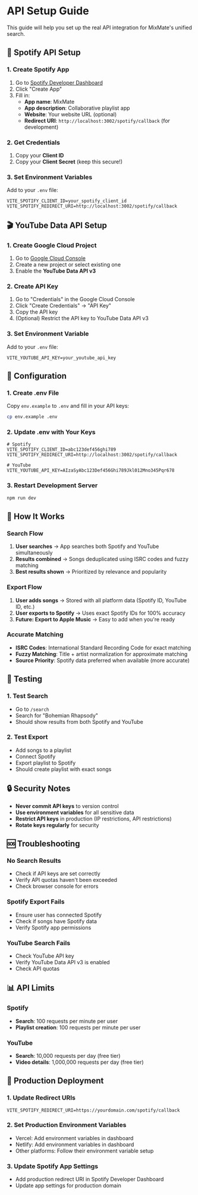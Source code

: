 # API Setup Guide

This guide will help you set up the real API integration for MixMate's unified search.

## 🎵 Spotify API Setup

### 1. Create Spotify App
1. Go to [Spotify Developer Dashboard](https://developer.spotify.com/dashboard)
2. Click "Create App"
3. Fill in:
   - **App name**: MixMate
   - **App description**: Collaborative playlist app
   - **Website**: Your website URL (optional)
   - **Redirect URI**: `http://localhost:3002/spotify/callback` (for development)

### 2. Get Credentials
1. Copy your **Client ID**
2. Copy your **Client Secret** (keep this secure!)

### 3. Set Environment Variables
Add to your `.env` file:
```env
VITE_SPOTIFY_CLIENT_ID=your_spotify_client_id
VITE_SPOTIFY_REDIRECT_URI=http://localhost:3002/spotify/callback
```

## 🎬 YouTube Data API Setup

### 1. Create Google Cloud Project
1. Go to [Google Cloud Console](https://console.cloud.google.com/)
2. Create a new project or select existing one
3. Enable the **YouTube Data API v3**

### 2. Create API Key
1. Go to "Credentials" in the Google Cloud Console
2. Click "Create Credentials" → "API Key"
3. Copy the API key
4. (Optional) Restrict the API key to YouTube Data API v3

### 3. Set Environment Variable
Add to your `.env` file:
```env
VITE_YOUTUBE_API_KEY=your_youtube_api_key
```

## 🔧 Configuration

### 1. Create .env File
Copy `env.example` to `.env` and fill in your API keys:
```bash
cp env.example .env
```

### 2. Update .env with Your Keys
```env
# Spotify
VITE_SPOTIFY_CLIENT_ID=abc123def456ghi789
VITE_SPOTIFY_REDIRECT_URI=http://localhost:3002/spotify/callback

# YouTube
VITE_YOUTUBE_API_KEY=AIzaSyAbc123Def456Ghi789Jkl012Mno345Pqr678
```

### 3. Restart Development Server
```bash
npm run dev
```

## 🚀 How It Works

### Search Flow
1. **User searches** → App searches both Spotify and YouTube simultaneously
2. **Results combined** → Songs deduplicated using ISRC codes and fuzzy matching
3. **Best results shown** → Prioritized by relevance and popularity

### Export Flow
1. **User adds songs** → Stored with all platform data (Spotify ID, YouTube ID, etc.)
2. **User exports to Spotify** → Uses exact Spotify IDs for 100% accuracy
3. **Future: Export to Apple Music** → Easy to add when you're ready

### Accurate Matching
- **ISRC Codes**: International Standard Recording Code for exact matching
- **Fuzzy Matching**: Title + artist normalization for approximate matching
- **Source Priority**: Spotify data preferred when available (more accurate)

## 🧪 Testing

### 1. Test Search
- Go to `/search`
- Search for "Bohemian Rhapsody"
- Should show results from both Spotify and YouTube

### 2. Test Export
- Add songs to a playlist
- Connect Spotify
- Export playlist to Spotify
- Should create playlist with exact songs

## 🔒 Security Notes

- **Never commit API keys** to version control
- **Use environment variables** for all sensitive data
- **Restrict API keys** in production (IP restrictions, API restrictions)
- **Rotate keys regularly** for security

## 🆘 Troubleshooting

### No Search Results
- Check if API keys are set correctly
- Verify API quotas haven't been exceeded
- Check browser console for errors

### Spotify Export Fails
- Ensure user has connected Spotify
- Check if songs have Spotify data
- Verify Spotify app permissions

### YouTube Search Fails
- Check YouTube API key
- Verify YouTube Data API v3 is enabled
- Check API quotas

## 📊 API Limits

### Spotify
- **Search**: 100 requests per minute per user
- **Playlist creation**: 100 requests per minute per user

### YouTube
- **Search**: 10,000 requests per day (free tier)
- **Video details**: 1,000,000 requests per day (free tier)

## 🎯 Production Deployment

### 1. Update Redirect URIs
```env
VITE_SPOTIFY_REDIRECT_URI=https://yourdomain.com/spotify/callback
```

### 2. Set Production Environment Variables
- Vercel: Add environment variables in dashboard
- Netlify: Add environment variables in dashboard
- Other platforms: Follow their environment variable setup

### 3. Update Spotify App Settings
- Add production redirect URI in Spotify Developer Dashboard
- Update app settings for production domain
